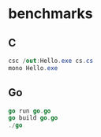 # benchmarks

## C

```cs
csc /out:Hello.exe cs.cs
mono Hello.exe
```

## Go

```go
go run go.go
go build go.go
./go
```
